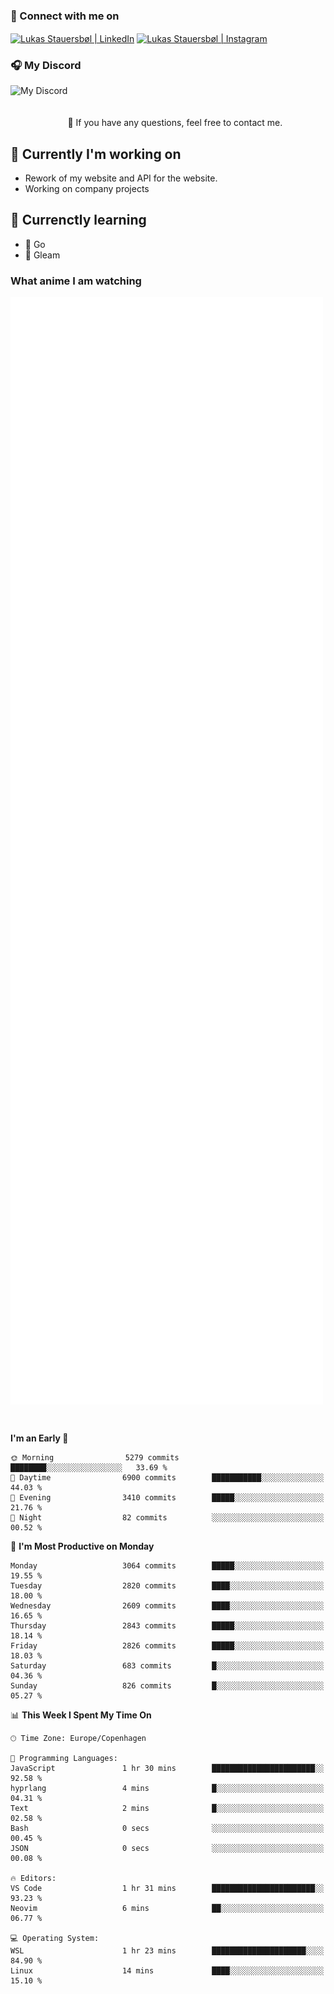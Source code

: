 ### 🔗 Connect with me on
<a href="https://www.instagram.com/lukas_stauersbol" target="_blank"><img align="center" src="https://raw.githubusercontent.com/stauersbol/stauersbol/main/images/instagram.svg" alt="Lukas Stauersbøl | LinkedIn" width="30px"/></a>
<a href="https://www.linkedin.com/in/lukas-stauersbol/" target="_blank"><img align="center" src="https://raw.githubusercontent.com/stauersbol/stauersbol/main/images/linkedin.svg" alt="Lukas Stauersbøl | Instagram" width="30px"/></a>

<p align="center">
 <h3>🎧 My Discord</h3>
 <img align="left" height="55px" src="https://discord.c99.nl/widget/theme-2/147806323323568128.png" alt="My Discord" />
</p>

<br/>
<br/>
<br/>
💬 If you have any questions, feel free to contact me.

## 🔭 Currently I'm working on
- Rework of my website and API for the website.
- Working on company projects
 
## 🌱 Currenctly learning
- 💙 Go
- 💜 Gleam

### What anime I am watching
<a href="https://anilist.co/user/slashiy/" align="center"><img align="center" width="500px" src="metrics.plugin.personal.anilist.svg" /></a>

<br/>

<!--START_SECTION:waka-->
**I'm an Early 🐤** 

```text
🌞 Morning                5279 commits        ████████░░░░░░░░░░░░░░░░░   33.69 % 
🌆 Daytime                6900 commits        ███████████░░░░░░░░░░░░░░   44.03 % 
🌃 Evening                3410 commits        █████░░░░░░░░░░░░░░░░░░░░   21.76 % 
🌙 Night                  82 commits          ░░░░░░░░░░░░░░░░░░░░░░░░░   00.52 % 
```
📅 **I'm Most Productive on Monday** 

```text
Monday                   3064 commits        █████░░░░░░░░░░░░░░░░░░░░   19.55 % 
Tuesday                  2820 commits        ████░░░░░░░░░░░░░░░░░░░░░   18.00 % 
Wednesday                2609 commits        ████░░░░░░░░░░░░░░░░░░░░░   16.65 % 
Thursday                 2843 commits        █████░░░░░░░░░░░░░░░░░░░░   18.14 % 
Friday                   2826 commits        █████░░░░░░░░░░░░░░░░░░░░   18.03 % 
Saturday                 683 commits         █░░░░░░░░░░░░░░░░░░░░░░░░   04.36 % 
Sunday                   826 commits         █░░░░░░░░░░░░░░░░░░░░░░░░   05.27 % 
```


📊 **This Week I Spent My Time On** 

```text
🕑︎ Time Zone: Europe/Copenhagen

💬 Programming Languages: 
JavaScript               1 hr 30 mins        ███████████████████████░░   92.58 % 
hyprlang                 4 mins              █░░░░░░░░░░░░░░░░░░░░░░░░   04.31 % 
Text                     2 mins              █░░░░░░░░░░░░░░░░░░░░░░░░   02.58 % 
Bash                     0 secs              ░░░░░░░░░░░░░░░░░░░░░░░░░   00.45 % 
JSON                     0 secs              ░░░░░░░░░░░░░░░░░░░░░░░░░   00.08 % 

🔥 Editors: 
VS Code                  1 hr 31 mins        ███████████████████████░░   93.23 % 
Neovim                   6 mins              ██░░░░░░░░░░░░░░░░░░░░░░░   06.77 % 

💻 Operating System: 
WSL                      1 hr 23 mins        █████████████████████░░░░   84.90 % 
Linux                    14 mins             ████░░░░░░░░░░░░░░░░░░░░░   15.10 % 
```


<!--END_SECTION:waka-->
